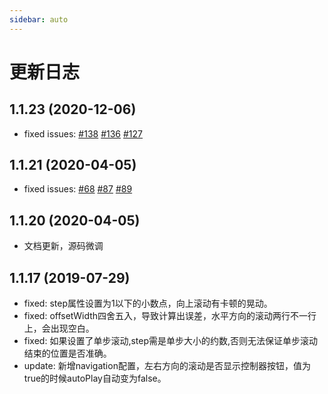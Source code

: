 ```yaml
---
sidebar: auto
---
```

# 更新日志

## 1.1.23 (2020-12-06)

*  fixed issues: [#138](https://github.com/chenxuan0000/vue-seamless-scroll/issues/138) [#136](https://github.com/chenxuan0000/vue-seamless-scroll/issues/136) [#127](https://github.com/chenxuan0000/vue-seamless-scroll/issues/127)
## 1.1.21 (2020-04-05)

*  fixed issues: [#68](https://github.com/chenxuan0000/vue-seamless-scroll/issues/68) [#87](https://github.com/chenxuan0000/vue-seamless-scroll/issues/87) [#89](https://github.com/chenxuan0000/vue-seamless-scroll/issues/89)


## 1.1.20 (2020-04-05)

*  文档更新，源码微调

## 1.1.17 (2019-07-29)

*  fixed: step属性设置为1以下的小数点，向上滚动有卡顿的晃动。
*  fixed: offsetWidth四舍五入，导致计算出误差，水平方向的滚动两行不一行上，会出现空白。
*  fixed: 如果设置了单步滚动,step需是单步大小的约数,否则无法保证单步滚动结束的位置是否准确。
* update: 新增navigation配置，左右方向的滚动是否显示控制器按钮，值为true的时候autoPlay自动变为false。


